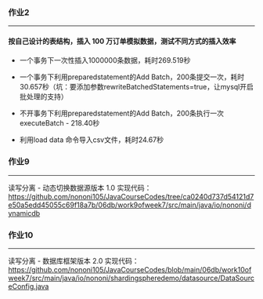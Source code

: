 ### 作业2 
---
#### 按自己设计的表结构，插入 100 万订单模拟数据，测试不同方式的插入效率

+ 一个事务下一次性插入1000000条数据，耗时269.519秒

+ 一个事务下利用preparedstatement的Add Batch，200条提交一次，耗时30.657秒（坑：要添加参数rewriteBatchedStatements=true，让mysql开启批处理的支持） 
+ 不开事务下利用preparedstatement的Add Batch，200条执行一次executeBatch - 218.40秒
+ 利用load data 命令导入csv文件，耗时24.67秒


### 作业9
---
读写分离 - 动态切换数据源版本 1.0
实现代码：https://github.com/nononi105/JavaCourseCodes/tree/ca0240d737d54121d7e50a5edd45055c69f18a7b/06db/work9ofweek7/src/main/java/io/nononi/dynamicdb

### 作业10
---
读写分离 - 数据库框架版本 2.0
实现代码：https://github.com/nononi105/JavaCourseCodes/blob/main/06db/work10ofweek7/src/main/java/io/nononi/shardingspheredemo/datasource/DataSourceConfig.java

